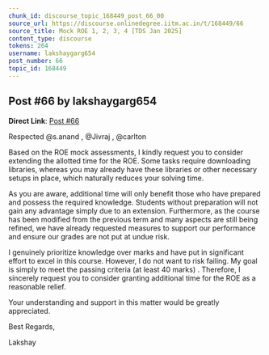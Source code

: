 ```yaml
---
chunk_id: discourse_topic_168449_post_66_00
source_url: https://discourse.onlinedegree.iitm.ac.in/t/168449/66
source_title: Mock ROE 1, 2, 3, 4 [TDS Jan 2025]
content_type: discourse
tokens: 264
username: lakshaygarg654
post_number: 66
topic_id: 168449
---
```


## Post #66 by lakshaygarg654

**Direct Link**: [Post #66](https://discourse.onlinedegree.iitm.ac.in/t/168449/66)

Respected @s.anand , @Jivraj , @carlton

Based on the ROE mock assessments, I kindly request you to consider extending the allotted time for the ROE. Some tasks require downloading libraries, whereas you may already have these libraries or other necessary setups in place, which naturally reduces your solving time.

As you are aware, additional time will only benefit those who have prepared and possess the required knowledge. Students without preparation will not gain any advantage simply due to an extension. Furthermore, as the course has been modified from the previous term and many aspects are still being refined, we have already requested measures to support our performance and ensure our grades are not put at undue risk.

I genuinely prioritize knowledge over marks and have put in significant effort to excel in this course. However, I do not want to risk failing. My goal is simply to meet the passing criteria (at least 40 marks) . Therefore, I sincerely request you to consider granting additional time for the ROE as a reasonable relief.

Your understanding and support in this matter would be greatly appreciated.

Best Regards,

Lakshay
